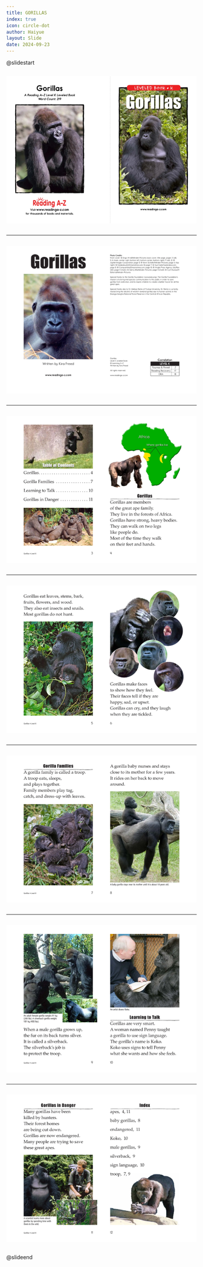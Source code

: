 ```yaml
---
title: GORILLAS
index: true
icon: circle-dot
author: Haiyue
layout: Slide
date: 2024-09-23
---
```

 
@slidestart

<div style="display:flex">
<div style="flex:1">

![](https://raw.githubusercontent.com/yclord/reading/refs/heads/master/english/Level-K/GORILLAS/001.webp)
</div>
<div style="flex:1">

![](https://raw.githubusercontent.com/yclord/reading/refs/heads/master/english/Level-K/GORILLAS/002.webp)
</div>
</div>

---

<div style="display:flex">
<div style="flex:1">

![](https://raw.githubusercontent.com/yclord/reading/refs/heads/master/english/Level-K/GORILLAS/003.webp)
</div>
<div style="flex:1">

![](https://raw.githubusercontent.com/yclord/reading/refs/heads/master/english/Level-K/GORILLAS/004.webp)
</div>
</div>

---

<div style="display:flex">
<div style="flex:1">

![](https://raw.githubusercontent.com/yclord/reading/refs/heads/master/english/Level-K/GORILLAS/005.webp)
</div>
<div style="flex:1">

![](https://raw.githubusercontent.com/yclord/reading/refs/heads/master/english/Level-K/GORILLAS/006.webp)
</div>
</div>

---

<div style="display:flex">
<div style="flex:1">

![](https://raw.githubusercontent.com/yclord/reading/refs/heads/master/english/Level-K/GORILLAS/007.webp)
</div>
<div style="flex:1">

![](https://raw.githubusercontent.com/yclord/reading/refs/heads/master/english/Level-K/GORILLAS/008.webp)
</div>
</div>

---

<div style="display:flex">
<div style="flex:1">

![](https://raw.githubusercontent.com/yclord/reading/refs/heads/master/english/Level-K/GORILLAS/009.webp)
</div>
<div style="flex:1">

![](https://raw.githubusercontent.com/yclord/reading/refs/heads/master/english/Level-K/GORILLAS/010.webp)
</div>
</div>

---

<div style="display:flex">
<div style="flex:1">

![](https://raw.githubusercontent.com/yclord/reading/refs/heads/master/english/Level-K/GORILLAS/011.webp)
</div>
<div style="flex:1">

![](https://raw.githubusercontent.com/yclord/reading/refs/heads/master/english/Level-K/GORILLAS/012.webp)
</div>
</div>

---

<div style="display:flex">
<div style="flex:1">

![](https://raw.githubusercontent.com/yclord/reading/refs/heads/master/english/Level-K/GORILLAS/013.webp)
</div>
<div style="flex:1">

![](https://raw.githubusercontent.com/yclord/reading/refs/heads/master/english/Level-K/GORILLAS/014.webp)
</div>
</div>

@slideend